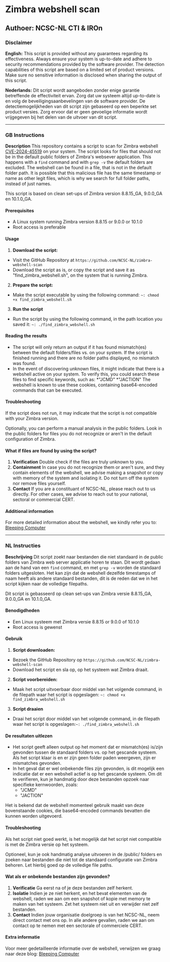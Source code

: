 # Zimbra webshell scan
## Authoer: NCSC-NL CTI & IROn

### Disclaimer
**English:** This script is provided without any guarantees regarding its effectiveness. Always ensure your system is up-to-date and adhere to security recommendations provided by the software provider. The detection capabilities of this script are based on a limited set of product versions. Make sure no sensitive information is disclosed when sharing the output of this script.

**Nederlands:** Dit script wordt aangeboden zonder enige garantie betreffende de effectiviteit ervan. Zorg dat uw systeem altijd up-to-date is en volg de beveiligingsaanbevelingen van de software provider. De detectiemogelijkheden van dit script zijn gebaseerd op een beperkte set product versies. Zorg ervoor dat er geen gevoelige informatie wordt vrijgegeven bij het delen van de uitvoer van dit script.

---
### GB Instructions

**Description**
This repository contains a script to scan for Zimbra webshell [CVE-2024-45519](https://nvd.nist.gov/vuln/detail/CVE-2024-45519) on your system. The script looks for files that should not be in the default public folders of Zimbra's websever application. This happens with a ```find``` command and with ```grep -v``` the default folders are excluded. The webshell can be found in a file, that is not in the default folder path. It is possible that this malicious file has the same timestamp or name as other legit files, which is why we search for full folder paths, instead of just names. 

This script is based on clean set-ups of Zimbra version 8.8.15_GA, 9.0.0_GA en 10.1.0_GA.

#### Prerequisites
- A Linux system running Zimbra version 8.8.15 or 9.0.0 or 10.1.0
- Root access is preferable

#### Usage
1. **Download the script:**
- Visit the GitHub Repository at `https://github.com/NCSC-NL/zimbra-webshell-scan`
- Download the script as is, or copy the script and save it as "find_zimbra_webshell.sh", on the system that is running Zimbra.

2. **Prepare the script:** 
- Make the script executable by using the following command: ```~: chmod +x find_zimbra_webshell.sh```

3. **Run the script**
- Run the script by using the following command, in the path location you saved it: ```~: ./find_zimbra_webshell.sh```

#### Reading the results
- The script will only return an output if it has found mismatch(es) between the default folders/files vs. on your system. If the script is finished running and there are no folder paths displayed, no mismatch was found.
- In the event of discovering unknown files, it might indicate that there is a webshell active on your system. To verify this, you could search these files to find specific keywords, such as:
	*"JCMD"
	*"JACTION"
The webshell is known to use these cookies, containing base64-encoded commands that can be executed.

#### Troubleshooting
If the script does not run, it may indicate that the script is not compatible with your Zimbra version. 

Optionally, you can perform a manual analysis in the public folders. 
Look in the public folders for files you do not recognize or aren't in the default configuration of Zimbra.

#### What if files are found by using the script?
1. **Verification**
Double check if the files are truly unknown to you. 
2. **Containment**
In case you do not recognize them or aren't sure, and they contain elements of the webshell, we advise making a snapshot or copy with memory of the system and isolating it. Do not turn off the system nor remove files yourself.
3. **Contact**
If you are a constituant of NCSC-NL, please reach out to us directly. For other cases, we advise to reach out to your national, sectoral or commercial CERT.

#### Additional information
For more detailed information about the webshell, we kindly refer you to:
[Bleeping Computer](https://www.bleepingcomputer.com/news/security/critical-zimbra-rce-flaw-exploited-to-backdoor-servers-using-emails/)

---

### NL Instructies

**Beschrijving**
Dit script zoekt naar bestanden die niet standaard in de public folders van Zimbra web server applicatie horen te staan. Dit wordt gedaan aan de hand van een ```find``` command, en met ```grep -v``` worden de standaard folders uitgesloten. Het kan zijn dat de webshell dezelfde timestamps of naam heeft als andere standaard bestanden, dit is de reden dat we in het script kijken naar de volledige filepaths. 

Dit script is gebasseerd op clean set-ups van Zimbra versie 8.8.15_GA, 9.0.0_GA en 10.1.0_GA. 

#### Benodigdheden
- Een Linux systeem met Zimbra versie 8.8.15 or 9.0.0 of 10.1.0
- Root access is gewenst

#### Gebruik
1. **Script downloaden:**
- Bezoek the GitHub Repository op `https://github.com/NCSC-NL/zimbra-webshell-scan`
- Download het script en sla op, op het systeem wat Zimbra draait.

2. **Script voorbereiden:** 
- Maak het script uitvoerbaar door middel van het volgende command, in de filepath waar het script is opgeslagen: ```~: chmod +x find_zimbra_webshell.sh```

3. **Script draaien**
- Draai het script door middel van het volgende command, in de filepath waar het script is opgeslagen:```~: ./find_zimbra_webshell.sh```

#### De resultaten uitlezen
- Het script geeft alleen output op het moment dat er mismatch(es) is/zijn gevonden tussen de standaard folders vs. op het gescande systeem. Als het script klaar is en er zijn geen folder paden weergeven, zijn er mismatches gevonden.
- In het geval dat er wel onbekende files zijn gevonden, is dit mogelijk een indicatie dat er een webshell actief is op het gescande systeem. Om dit te verifieren, kun je handmatig door deze bestanden opzoek naar specifieke kernwoorden, zoals: 
	* "JCMD"
	* "JACTION" 

Het is bekend dat de webshell momenteel gebruik maakt van deze bovenstaande cookies, die base64-encoded commands bevatten die kunnen worden uitgevoerd. 

#### Troubleshooting
Als het script niet goed werkt, is het mogelijk dat het script niet compatible is met de Zimbra versie op het systeem.

Optioneel, kun je ook handmatig analyse uitvoeren in de /public/ folders en zoeken naar bestanden die niet tot de standaard configuratie van Zimbra behoren. Let hierbij goed op de volledige file paths. 

#### Wat als er onbekende bestanden zijn gevonden?
1. **Verificatie**
 Ga eerst na of je deze bestanden zelf herkent. 
2. **Isolatie**
Indien je ze niet herkent, en het bevat elementen van de webshell, raden we aan om een snapshot of kopie met memory te maken van het systeem. Zet het systeem niet uit en verwijder niet zelf bestanden. 
3. **Contact**
Indien jouw organisatie doelgroep is van het NCSC-NL, neem direct contact met ons op. In alle andere gevallen, raden we aan om contact op te nemen met een sectorale of commerciele CERT.

#### Extra informatie
Voor meer gedetailleerde informatie over de webshell, verwijzen we graag naar deze blog: 
[Bleeping Computer](https://www.bleepingcomputer.com/news/security/critical-zimbra-rce-flaw-exploited-to-backdoor-servers-using-emails/)

